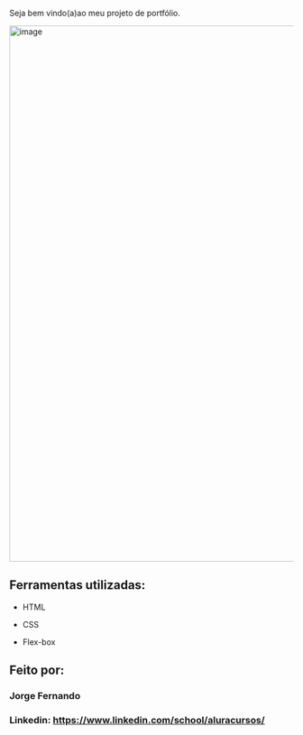 Seja bem vindo(a)ao meu projeto de portfólio.

<img width="1889" height="951" alt="image" src="https://github.com/user-attachments/assets/c55c02fa-b358-4157-bfbc-12386d4c2a21">


## Ferramentas utilizadas:

* HTML

* CSS

* Flex-box

## Feito por:

### Jorge Fernando

### Linkedin: https://www.linkedin.com/school/aluracursos/
